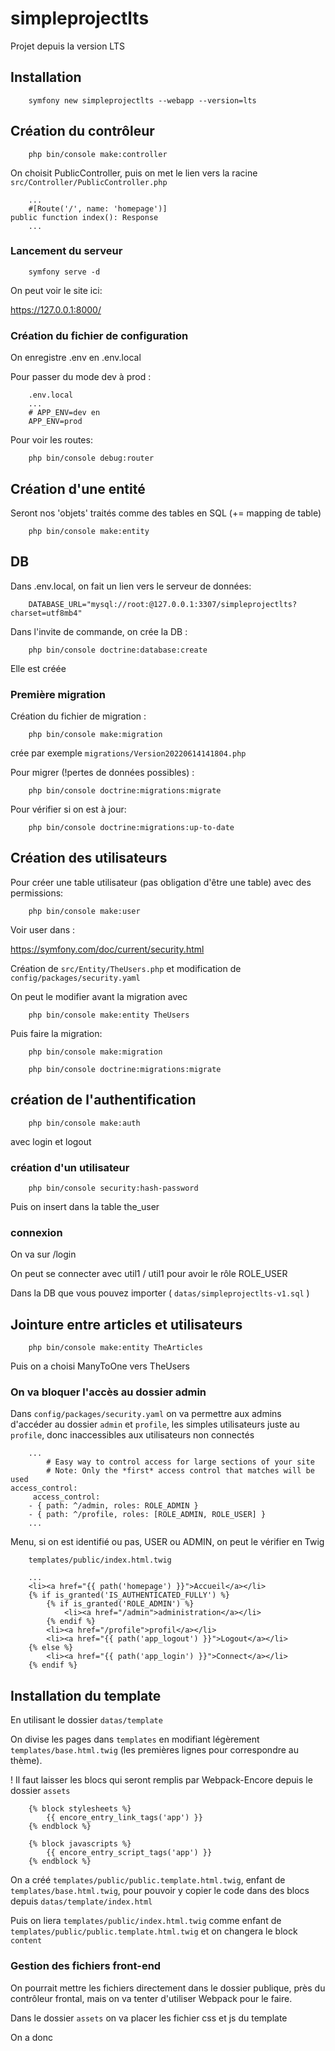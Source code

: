 # simpleprojectlts


Projet depuis la version LTS

## Installation

        symfony new simpleprojectlts --webapp --version=lts

## Création du contrôleur

        php bin/console make:controller

On choisit PublicController, puis on met le lien vers la racine `src/Controller/PublicController.php`

        ...
        #[Route('/', name: 'homepage')]
    public function index(): Response
        ...

### Lancement du serveur

        symfony serve -d

On peut voir le site ici: 

https://127.0.0.1:8000/

### Création du fichier de configuration

On enregistre .env en .env.local

Pour passer du mode dev à prod :

        .env.local
        ...
        # APP_ENV=dev en
        APP_ENV=prod

Pour voir les routes:

        php bin/console debug:router

## Création d'une entité

Seront nos 'objets' traités comme des tables en SQL (+= mapping de table)

        php bin/console make:entity

## DB

Dans .env.local, on fait un lien vers le serveur de données:

        DATABASE_URL="mysql://root:@127.0.0.1:3307/simpleprojectlts?charset=utf8mb4"

Dans l'invite de commande, on crée la DB : 

        php bin/console doctrine:database:create

Elle est créée

### Première migration

Création du fichier de migration :

        php bin/console make:migration

crée par exemple `migrations/Version20220614141804.php`

Pour migrer (!pertes de données possibles) :

        php bin/console doctrine:migrations:migrate

Pour vérifier si on est à jour:

        php bin/console doctrine:migrations:up-to-date

## Création des utilisateurs

Pour créer une table utilisateur (pas obligation d'être une table) avec des permissions:

        php bin/console make:user

Voir user dans :

https://symfony.com/doc/current/security.html

Création de `src/Entity/TheUsers.php` et modification de `config/packages/security.yaml`

On peut le modifier avant la migration avec 

        php bin/console make:entity TheUsers

Puis faire la migration:

        php bin/console make:migration

        php bin/console doctrine:migrations:migrate

## création de l'authentification

        php bin/console make:auth

avec login et logout

### création d'un utilisateur

        php bin/console security:hash-password

Puis on insert dans la table the_user

### connexion

On va sur /login

On peut se connecter avec util1 / util1 pour avoir le rôle ROLE_USER

Dans la DB que vous pouvez importer ( `datas/simpleprojectlts-v1.sql` )

## Jointure entre articles et utilisateurs

        php bin/console make:entity TheArticles

Puis on a choisi ManyToOne vers TheUsers

### On va bloquer l'accès au dossier admin

Dans `config/packages/security.yaml` on va permettre aux admins d'accéder au dossier `admin` et `profile`, les simples utilisateurs juste au `profile`, donc inaccessibles aux utilisateurs non connectés

        ...
            # Easy way to control access for large sections of your site
            # Note: Only the *first* access control that matches will be used
    access_control:
         access_control:
        - { path: ^/admin, roles: ROLE_ADMIN }
        - { path: ^/profile, roles: [ROLE_ADMIN, ROLE_USER] }
        ...

Menu, si on est identifié ou pas, USER ou ADMIN, on peut le vérifier en Twig

        
        templates/public/index.html.twig

        ...
        <li><a href="{{ path('homepage') }}">Accueil</a></li>
        {% if is_granted('IS_AUTHENTICATED_FULLY') %}
            {% if is_granted('ROLE_ADMIN') %}
                <li><a href="/admin">administration</a></li>
            {% endif %}
            <li><a href="/profile">profil</a></li>
            <li><a href="{{ path('app_logout') }}">Logout</a></li>
        {% else %}
            <li><a href="{{ path('app_login') }}">Connect</a></li>
        {% endif %}

## Installation du template

En utilisant le dossier `datas/template`

On divise les pages dans `templates` en modifiant légèrement `templates/base.html.twig` (les premières lignes pour correspondre au thème).

! Il faut laisser les blocs qui seront remplis par Webpack-Encore depuis le dossier `assets`

        {% block stylesheets %}
            {{ encore_entry_link_tags('app') }}
        {% endblock %}

        {% block javascripts %}
            {{ encore_entry_script_tags('app') }}
        {% endblock %}

On a créé `templates/public/public.template.html.twig`, enfant de `templates/base.html.twig`, pour pouvoir y copier le code dans des blocs depuis `datas/template/index.html`

Puis on liera `templates/public/index.html.twig` comme enfant de `templates/public/public.template.html.twig` et on changera le block `content`

### Gestion des fichiers front-end

On pourrait mettre les fichiers directement dans le dossier publique, près du contrôleur frontal, mais on va tenter d'utiliser Webpack pour le faire.

Dans le dossier `assets` on va placer les fichier css et js du template

On a donc 